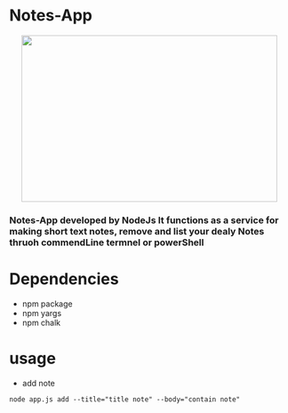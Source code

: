 # Notes-App

<p align="center">
  <img width="460" height="300" src="https://previews.123rf.com/images/vectorgalaxy/vectorgalaxy1808/vectorgalaxy180815623/107485926-notes-vector-icon-isolated-on-transparent-background-notes-logo-concept.jpg">
</p>


### Notes-App developed by NodeJs It functions as a service for making short text notes, remove and list your dealy Notes thruoh commendLine termnel or powerShell 

# Dependencies 
 - npm package 
 - npm yargs
 - npm chalk

 # usage 
 - add note
 ```
 node app.js add --title="title note" --body="contain note"

